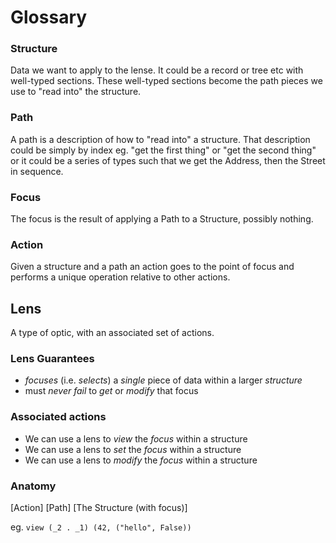 # Glossary

### Structure

Data we want to apply to the lense. It could be a record or tree etc with well-typed sections. These well-typed sections become the path pieces we use to "read into" the structure.

### Path

A path is a description of how to "read into" a structure. That description could be simply by index eg. "get the first thing" or "get the second thing" or it could be a series of types such that we get the Address, then the Street in sequence.

### Focus

The focus is the result of applying a Path to a Structure, possibly nothing.

### Action

Given a structure and a path an action goes to the point of focus and performs a unique operation relative to other actions.

## Lens

A type of optic, with an associated set of actions.

### Lens Guarantees

* *focuses* (i.e. *selects*) a *single* piece of data within a larger *structure*
* must *never fail* to *get* or *modify* that focus

### Associated actions

* We can use a lens to *view* the *focus* within a structure
* We can use a lens to *set* the *focus* within a structure
* We can use a lens to *modify* the *focus* within a structure

### Anatomy

[Action] [Path] [The Structure (with focus)]

eg. `view (_2 . _1) (42, ("hello", False))`
